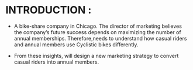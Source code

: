 # INTRODUCTION :

* A bike-share company in Chicago. The director of marketing believes the company’s future success depends on maximizing the number of annual memberships. Therefore,needs to understand how casual riders and annual members use Cyclistic bikes differently. 

* From these insights,  will design a new marketing strategy to convert casual riders into annual members. 


